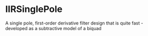 # IIRSinglePole
A single pole, first-order derivative filter design that is quite fast - developed as a subtractive model of a biquad
